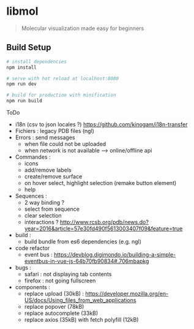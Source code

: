 # libmol

> Molecular visualization made easy for beginners

## Build Setup

``` bash
# install dependencies
npm install

# serve with hot reload at localhost:8080
npm run dev

# build for production with minification
npm run build
```

ToDo
- i18n (csv to json locales ?) <https://github.com/kinogam/i18n-transfer>
- Fichiers : legacy PDB files (ngl)
- Errors : send messages
  - when file could not be uploaded
  - when network is not available --> online/offline api
- Commandes : 
  - icons
  - add/remove labels
  - create/remove surface
  - on hover select, highlight selection (remake button element)
  - help
- Sequences : 
  - 2 way binding ?
  - select from sequence
  - clear selection
  - interactions ? <http://www.rcsb.org/pdb/news.do?year=2016&article=57e30fd490f5613003407f09&feature=true>
- build :
  - build bundle from es6 dependencies (e.g. ngl)
- code refactor
  - event bus : https://devblog.digimondo.io/building-a-simple-eventbus-in-vue-js-64b70fb90834#.706mbapkg
- bugs :
  - safari : not displaying tab contents
  - firefox : not going fullscreen
- components :
  - replace upload (30kB) : https://developer.mozilla.org/en-US/docs/Using_files_from_web_applications
  - replace popover (78kB)
  - replace autocomplete (33kB)
  - replace axios (35kB) with fetch polyfill (12kB)